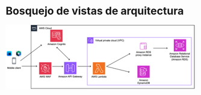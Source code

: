 # Bosquejo de vistas de arquitectura

![bosquejo](/proyecto/images/ADD/Iteracion1/arquitecturadelsistema.png)
